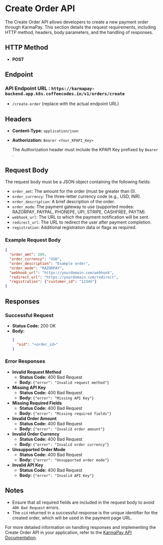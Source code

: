 # Create Order API

The Create Order API allows developers to create a new payment order through KarmaPay. This section details the request requirements, including HTTP method, headers, body parameters, and the handling of responses.

## HTTP Method

- **POST**

## Endpoint

### API Endpoint URL : `https://karmapay-backend.app.k8s.coffeecodes.in/v1/orders/create`

- `/create-order` (replace with the actual endpoint URL)

## Headers

- **Content-Type:** `application/json`
- **Authorization:** `Bearer <Your_KPAPI_Key>`

  The Authorization header must include the KPAPI Key prefixed by `Bearer `.

## Request Body

The request body must be a JSON object containing the following fields:

- `order_amt`: The amount for the order (must be greater than 0).
- `order_currency`: The three-letter currency code (e.g., USD, INR).
- `order_description`: A brief description of the order.
- `order_mode`: The payment gateway to use (supported modes: RAZORPAY, PAYPAL, PHONEPE, UPI, STRIPE, CASHFREE, PAYTM).
- `webhook_url`: The URL to which the payment notification will be sent.
- `redirect_url`: The URL to redirect the user after payment completion.
- `registration`: Additional registration data or flags as required.

### Example Request Body

```json
{
  "order_amt": 100,
  "order_currency": "USD",
  "order_description": "Example order",
  "order_mode": "RAZORPAY",
  "webhook_url": "https://yourdomain.com/webhook",
  "redirect_url": "https://yourdomain.com/redirect",
  "registration": {"customer_id": "12345"}
}
```

## Responses

### Successful Request

- **Status Code:** 200 OK
- **Body:**
  ```json
  {
    "oid": "<order_id>"
  }
  ```

### Error Responses

- **Invalid Request Method**
  - **Status Code:** 400 Bad Request
  - **Body:** `{"error": "Invalid request method"}`
- **Missing API Key**
  - **Status Code:** 400 Bad Request
  - **Body:** `{"error": "Missing API Key"}`
- **Missing Required Fields**
  - **Status Code:** 400 Bad Request
  - **Body:** `{"error": "Missing required fields"}`
- **Invalid Order Amount**
  - **Status Code:** 400 Bad Request
  - **Body:** `{"error": "Invalid order amount"}`
- **Invalid Order Currency**
  - **Status Code:** 400 Bad Request
  - **Body:** `{"error": "Invalid order currency"}`
- **Unsupported Order Mode**
  - **Status Code:** 400 Bad Request
  - **Body:** `{"error": "Unsupported order mode"}`
- **Invalid API Key**
  - **Status Code:** 400 Bad Request
  - **Body:** `{"error": "Invalid API Key"}`

## Notes

- Ensure that all required fields are included in the request body to avoid `400 Bad Request` errors.
- The `oid` returned in a successful response is the unique identifier for the created order, which will be used in the payment page URL.

For more detailed information on handling responses and implementing the Create Order API in your application, refer to the [KarmaPay API Documentation](#).
